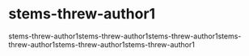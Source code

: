 # stems-threw-author1
stems-threw-author1stems-threw-author1stems-threw-author1stems-threw-author1stems-threw-author1stems-threw-author1
